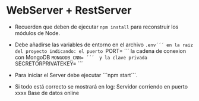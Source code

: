 # WebServer + RestServer

- Recuerden que deben de ejecutar ```npm install``` para reconstruir los módulos de Node.

- Debe añadirse las variables de entorno en el archivo ```.env´´´ en la raiz del proyecto indicando:
    el puerto ```PORT= ´´´
    la cadena de conexion con MongoDB ```MONGODB_CNN= ´´´ 
    y la clave privada ```SECRETORPRIVATEKEY= ´´´


- Para iniciar el Server debe ejecutar ```npm start´´´.

- Si todo está correcto se mostrará en log:
    Servidor corriendo en puerto xxxx
    Base de datos online
